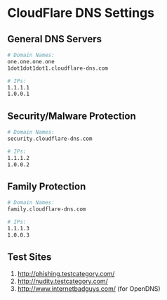 # CloudFlare DNS Settings

## General DNS Servers
```sh
# Domain Names:
one.one.one.one
1dot1dot1dot1.cloudflare-dns.com

# IPs:
1.1.1.1
1.0.0.1
```

## Security/Malware Protection
```sh
# Domain Names:
security.cloudflare-dns.com

# IPs:
1.1.1.2
1.0.0.2
```

## Family Protection
```sh
# Domain Names:
family.cloudflare-dns.com

# IPs:
1.1.1.3
1.0.0.3
```

## Test Sites
1. http://phishing.testcategory.com/
1. http://nudity.testcategory.com/
1. http://www.internetbadguys.com/ (for OpenDNS)
